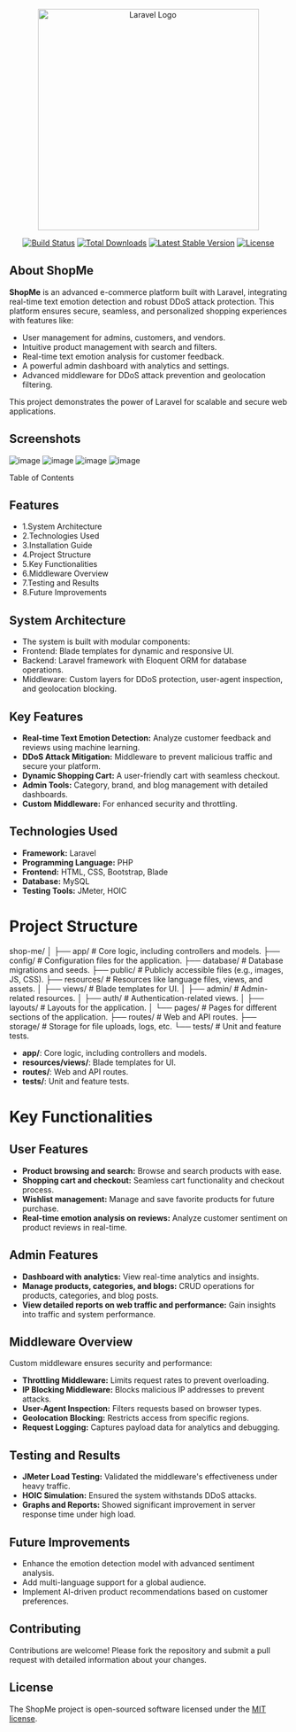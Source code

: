 <p align="center"><a href="#" target="_blank"><img src="https://raw.githubusercontent.com/laravel/art/master/logo-lockup/5%20SVG/2%20CMYK/1%20Full%20Color/laravel-logolockup-cmyk-red.svg" width="400" alt="Laravel Logo"></a></p>

<p align="center">
<a href="https://github.com/yourusername/ShopMe/actions"><img src="https://github.com/yourusername/ShopMe/workflows/tests/badge.svg" alt="Build Status"></a>
<a href="https://packagist.org/packages/yourusername/ShopMe"><img src="https://img.shields.io/packagist/dt/yourusername/ShopMe" alt="Total Downloads"></a>
<a href="https://packagist.org/packages/yourusername/ShopMe"><img src="https://img.shields.io/packagist/v/yourusername/ShopMe" alt="Latest Stable Version"></a>
<a href="https://packagist.org/packages/yourusername/ShopMe"><img src="https://img.shields.io/packagist/l/yourusername/ShopMe" alt="License"></a>
</p>

## About ShopMe

**ShopMe** is an advanced e-commerce platform built with Laravel, integrating real-time text emotion detection and robust DDoS attack protection. This platform ensures secure, seamless, and personalized shopping experiences with features like:

- User management for admins, customers, and vendors.
- Intuitive product management with search and filters.
- Real-time text emotion analysis for customer feedback.
- A powerful admin dashboard with analytics and settings.
- Advanced middleware for DDoS attack prevention and geolocation filtering.

This project demonstrates the power of Laravel for scalable and secure web applications.

## Screenshots
![image](https://github.com/user-attachments/assets/47e7a830-7bcc-4fc6-a030-f87fe8dc7f58)
![image](https://github.com/user-attachments/assets/d9129d17-3d5a-4eee-b0a8-a18bf42372bd)
![image](https://github.com/user-attachments/assets/b40b5bd1-8448-43f5-8fac-5da096cfd842)
![image](https://github.com/user-attachments/assets/c9ec3b36-dd81-4bb0-974f-aeff755a0e9d)

Table of Contents
## Features
- 1.System Architecture
- 2.Technologies Used
- 3.Installation Guide
- 4.Project Structure
- 5.Key Functionalities
- 6.Middleware Overview
- 7.Testing and Results
- 8.Future Improvements

## System Architecture
- The system is built with modular components:
- Frontend: Blade templates for dynamic and responsive UI.
- Backend: Laravel framework with Eloquent ORM for database operations.
- Middleware: Custom layers for DDoS protection, user-agent inspection, and geolocation blocking.

## Key Features
- **Real-time Text Emotion Detection:** Analyze customer feedback and reviews using machine learning.
- **DDoS Attack Mitigation:** Middleware to prevent malicious traffic and secure your platform.
- **Dynamic Shopping Cart:** A user-friendly cart with seamless checkout.
- **Admin Tools:** Category, brand, and blog management with detailed dashboards.
- **Custom Middleware:** For enhanced security and throttling.

## Technologies Used
- **Framework:** Laravel
- **Programming Language:** PHP
- **Frontend:** HTML, CSS, Bootstrap, Blade
- **Database:** MySQL
- **Testing Tools:** JMeter, HOIC

# Project Structure
shop-me/ │ ├── app/ # Core logic, including controllers and models. ├── config/ # Configuration files for the application. ├── database/ # Database migrations and seeds. ├── public/ # Publicly accessible files (e.g., images, JS, CSS). ├── resources/ # Resources like language files, views, and assets. │ ├── views/ # Blade templates for UI. │ ├── admin/ # Admin-related resources. │ ├── auth/ # Authentication-related views. │ ├── layouts/ # Layouts for the application. │ └── pages/ # Pages for different sections of the application. ├── routes/ # Web and API routes. ├── storage/ # Storage for file uploads, logs, etc. └── tests/ # Unit and feature tests.

- **app/**: Core logic, including controllers and models.
- **resources/views/**: Blade templates for UI.
- **routes/**: Web and API routes.
- **tests/**: Unit and feature tests.
# Key Functionalities

## User Features
- **Product browsing and search:** Browse and search products with ease.
- **Shopping cart and checkout:** Seamless cart functionality and checkout process.
- **Wishlist management:** Manage and save favorite products for future purchase.
- **Real-time emotion analysis on reviews:** Analyze customer sentiment on product reviews in real-time.

## Admin Features
- **Dashboard with analytics:** View real-time analytics and insights.
- **Manage products, categories, and blogs:** CRUD operations for products, categories, and blog posts.
- **View detailed reports on web traffic and performance:** Gain insights into traffic and system performance.

## Middleware Overview
Custom middleware ensures security and performance:
- **Throttling Middleware:** Limits request rates to prevent overloading.
- **IP Blocking Middleware:** Blocks malicious IP addresses to prevent attacks.
- **User-Agent Inspection:** Filters requests based on browser types.
- **Geolocation Blocking:** Restricts access from specific regions.
- **Request Logging:** Captures payload data for analytics and debugging.

## Testing and Results
- **JMeter Load Testing:** Validated the middleware's effectiveness under heavy traffic.
- **HOIC Simulation:** Ensured the system withstands DDoS attacks.
- **Graphs and Reports:** Showed significant improvement in server response time under high load.

## Future Improvements
- Enhance the emotion detection model with advanced sentiment analysis.
- Add multi-language support for a global audience.
- Implement AI-driven product recommendations based on customer preferences.

## Contributing
Contributions are welcome! Please fork the repository and submit a pull request with detailed information about your changes.

## License

The ShopMe project is open-sourced software licensed under the [MIT license](https://opensource.org/licenses/MIT).
